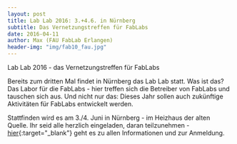 ```yaml
---
layout: post
title: Lab Lab 2016: 3.+4.6. in Nürnberg
subtitle: Das Vernetzungstreffen für FabLabs
date: 2016-04-11
author: Max (FAU FabLab Erlangen)
header-img: "img/fab10_fau.jpg"
---
```


Lab Lab 2016 - das Vernetzungstreffen für FabLabs

Bereits zum dritten Mal findet in Nürnberg das Lab Lab statt. Was ist das? Das Labor für die FabLabs - hier treffen sich die Betreiber von FabLabs und tauschen sich aus. Und nicht nur das: Dieses Jahr sollen auch zukünftige Aktivitäten für FabLabs entwickelt werden. 

Stattfinden wird es am 3./4. Juni in Nürnberg - im Heizhaus der alten Quelle. Ihr seid alle herzlich eingeladen, daran teilzunehmen - [hier](http://projekt-metrolab.de/lablab){:target="_blank"} geht es zu allen Informationen und zur Anmeldung.
